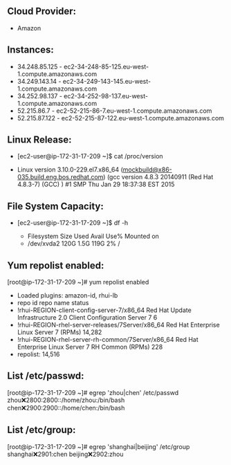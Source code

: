 ## Cloud Provider:
  * Amazon
## Instances:
  * 34.248.85.125 - ec2-34-248-85-125.eu-west-1.compute.amazonaws.com
  * 34.249.143.14 - ec2-34-249-143-145.eu-west-1.compute.amazonaws.com
  * 34.252.98.137 - ec2-34-252-98-137.eu-west-1.compute.amazonaws.com
  * 52.215.86.7 - ec2-52-215-86-7.eu-west-1.compute.amazonaws.com
  * 52.215.87.122 - ec2-52-215-87-122.eu-west-1.compute.amazonaws.com
## Linux Release:  
* [ec2-user@ip-172-31-17-209 ~]$ cat /proc/version

* Linux version 3.10.0-229.el7.x86_64 (mockbuild@x86-035.build.eng.bos.redhat.com) (gcc version 4.8.3 20140911 (Red Hat 4.8.3-7) (GCC) ) #1  SMP Thu Jan 29 18:37:38 EST 2015

## File System Capacity:  

* [ec2-user@ip-172-31-17-209 ~]$ df -h

    * Filesystem      Size  Used Avail Use% Mounted on
    * /dev/xvda2      120G  1.5G  119G   2% /

## Yum repolist enabled:  
[root@ip-172-31-17-209 ~]# yum repolist enabled
* Loaded plugins: amazon-id, rhui-lb
* repo id                                                            repo name                                                                         status
* !rhui-REGION-client-config-server-7/x86_64                         Red Hat Update Infrastructure 2.0 Client Configuration Server 7                        6
* !rhui-REGION-rhel-server-releases/7Server/x86_64                   Red Hat Enterprise Linux Server 7 (RPMs)                                          14,282
* !rhui-REGION-rhel-server-rh-common/7Server/x86_64                  Red Hat Enterprise Linux Server 7 RH Common (RPMs)                                   228
* repolist: 14,516

## List /etc/passwd: 

 [root@ip-172-31-17-209 ~]# egrep 'zhou|chen' /etc/passwd
  zhou:x:2800:2800::/home/zhou:/bin/bash
  chen:x:2900:2900::/home/chen:/bin/bash

## List /etc/group: 

 [root@ip-172-31-17-209 ~]# egrep 'shanghai|beijing' /etc/group
  shanghai:x:2901:chen
  beijing:x:2902:zhou
